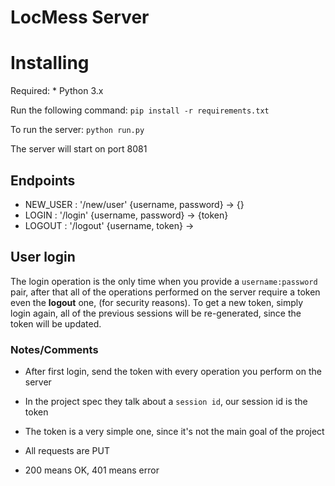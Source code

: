 # LocMess Server

# Installing

Required:
    * Python 3.x

Run the following command:
`pip install -r requirements.txt`

To run the server:
`python run.py`

The server will start on port 8081

## Endpoints

* NEW_USER : '/new/user' {username, password} -> {}
* LOGIN : '/login' {username, password} -> {token}
* LOGOUT : '/logout' {username, token} ->



## User login

The login operation is the only time when you provide a `username:password`
pair, after that all of the operations performed on the server require a token
even the **logout** one, (for security reasons). To get a new token, simply
login again, all of the previous sessions will be re-generated, since the
token will be updated.

### Notes/Comments

* After first login, send the token with every operation you perform on the server
* In the project spec they talk about a `session id`, our session id is the token
* The token is a very simple one, since it's not the main goal of the project


* All requests are PUT
* 200 means OK, 401 means error

